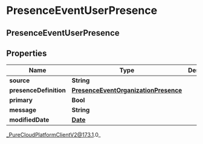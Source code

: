 # PresenceEventUserPresence

## PresenceEventUserPresence

## Properties

|Name | Type | Description | Notes|
|------------ | ------------- | ------------- | -------------|
| **source** | **String** |  | [optional] |
| **presenceDefinition** | [**PresenceEventOrganizationPresence**](PresenceEventOrganizationPresence) |  | [optional] |
| **primary** | **Bool** |  | [optional] |
| **message** | **String** |  | [optional] |
| **modifiedDate** | [**Date**](Date) |  | [optional] |



_PureCloudPlatformClientV2@173.1.0_
